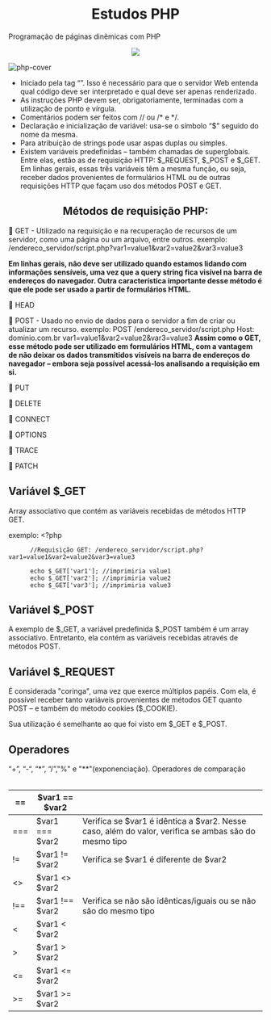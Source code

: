 <h1 align="center">Estudos PHP</h1>
Programação de páginas dinêmicas com PHP
<p align="center">
<img src="http://img.shields.io/static/v1?label=STATUS&message=EM%20DESENVOLVIMENTO&color=GREEN&style=for-the-badge"/>
</p>

![php-cover](https://user-images.githubusercontent.com/100588945/160294625-24baedc3-b370-48ac-b1d4-160b3cfba47e.png)

- Iniciado pela tag “<?php” e fechado com a tag “?>”.
Isso é necessário para que o servidor Web entenda qual código deve ser interpretado e qual deve ser apenas renderizado.
- As instruções PHP devem ser, obrigatoriamente, terminadas com a utilização de ponto e vírgula.
- Comentários podem ser feitos com // ou /* e */.
- Declaração e inicialização de variável: usa-se o símbolo “$” seguido do nome da mesma.
- Para atribuição de strings pode usar aspas duplas ou simples.
- Existem variáveis predefinidas – também chamadas de superglobais. Entre elas, estão as de requisição HTTP: $_REQUEST, $_POST e $_GET. Em linhas gerais,
essas três variáveis têm a mesma função, ou seja, receber dados provenientes de formulários HTML ou de outras requisições HTTP que façam uso dos métodos POST e GET.

<h2 align="center">Métodos de requisição PHP:</h1>

🐘 GET - Utilizado na requisição e na recuperação de recursos de um servidor, como uma página ou um arquivo, entre outros.
exemplo: /endereco_servidor/script.php?var1=value1&var2=value2&var3=value3

**Em linhas gerais, não deve ser utilizado quando estamos lidando com informações sensíveis, uma vez que a query string fica visível na barra de endereços do navegador. Outra característica importante desse método é que ele pode ser usado a partir de formulários HTML.**

🐘 HEAD

🐘 POST - Usado no envio de dados para o servidor a fim de criar ou atualizar um recurso.
exemplo:  POST /endereco_servidor/script.php
          Host: dominio.com.br
          var1=value1&var2=value2&var3=value3
**Assim como o GET, esse método pode ser utilizado em formulários HTML, com a vantagem de não deixar os dados transmitidos visíveis na barra de endereços do navegador – embora seja possível acessá-los analisando a requisição em si.**

🐘 PUT

🐘 DELETE

🐘 CONNECT

🐘 OPTIONS

🐘 TRACE

🐘 PATCH

<h2>Variável $_GET</h2>
  Array associativo que contém as variáveis recebidas de métodos HTTP GET.
  
exemplo: <?php

          //Requisição GET: /endereco_servidor/script.php?var1=value1&var2=value2&var3=value3

          echo $_GET['var1']; //imprimiria value1
          echo $_GET['var2']; //imprimiria value2
          echo $_GET['var3']; //imprimiria value3

<H2>Variável $_POST</H2>
A exemplo de $_GET, a variável predefinida $_POST também é um array associativo. Entretanto, ela contém as variáveis recebidas através de métodos POST.

<h2>Variável $_REQUEST</h2>
É considerada "coringa", uma vez que exerce múltiplos papéis. Com ela, é possível receber tanto variáveis provenientes de métodos GET 
quanto POST – e também do método cookies ($_COOKIE).

Sua utilização é semelhante ao que foi visto em $_GET e $_POST.

<h2>Operadores</h2>
“+”, “-“, “*”, “/”,"%" e "**"(exponenciação).

<?php

$var1 = 4; //a variável foi inicializada com o valor de 4
$var1 += 2; //com a utilização da combinação de operadores a variável $var1 passou a ter o valor de 6 (4 + 2)
$var1 *= 2; //com a utilização da combinação de operadores a variável $var1 passou a ter o valor de 12 (4 + 2) * 2

$var2 = "Programação";
$var2 .= " com PHP"; //com a utilização da combinação de operadores a variável $var2 passou a ter o conteúdo "Programação com PHP"

$var = ($var4 = "Copie esses códigos") . " e pratique seus conhecimentos!" ;
/*
No exemplo acima o conteúdo da variável $var3 é igual a "Copie esses códigos e pratique seus conhecimentos!"
Já a variável $var4 possui o conteúdo "Copie esses códigos"
*/

<h3>Operadores de comparação</h3></br></br>
<table><thead><tr><th>==</th><th>$var1 == $var2</th><th></th></tr></thead><tbody><tr><td>===</td><td>$var1 === $var2</td><td>Verifica se $var1 é idêntica a $var2. Nesse caso, além do valor, verifica se ambas são do mesmo tipo</td></tr><tr><td>!=</td><td>$var1 != $var2</td><td>Verifica se $var1 é diferente de $var2</td></tr><tr><td>&lt;&gt;</td><td>$var1 &lt;&gt; $var2</td><td></td></tr><tr><td>!==</td><td>$var1 !== $var2</td><td>Verifica se não são idênticas/iguais ou se não são do mesmo tipo</td></tr><tr><td>&lt;</td><td>$var1 &lt; $var2</td><td></td></tr><tr><td>&gt;</td><td>$var1 &gt; $var2</td><td></td></tr><tr><td>&lt;=</td><td>$var1 &lt;= $var2</td><td></td></tr><tr><td>&gt;=</td><td>$var1 &gt;= $var2</td><td></td></tr></tbody></table>
